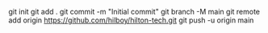 git init
git add .
git commit -m "Initial commit"
git branch -M main
git remote add origin https://github.com/hilboy/hilton-tech.git
git push -u origin main
